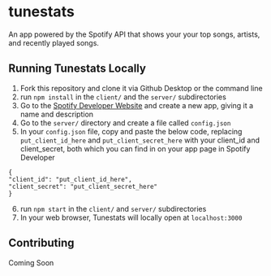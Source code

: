 # tunestats
An app powered by the Spotify API that shows your your top songs, artists, and recently played songs.

## Running Tunestats Locally
1. Fork this repository and clone it via Github Desktop or the command line
2. run ```npm install``` in the ```client/``` and the ```server/``` subdirectories
3. Go to the [Spotify Developer Website](https://developer.spotify.com/dashboard/) and create a new app, giving it a name and description
4. Go to the ```server/``` directory and create a file called ```config.json```
5. In your ```config.json``` file, copy and paste the below code, replacing ```put_client_id_here``` and ```put_client_secret_here``` with your client_id and client_secret, both which you can find in on your app page in Spotify Developer

```
{
"client_id": "put_client_id_here",
"client_secret": "put_client_secret_here"
}
```

6. run ```npm start``` in the ```client/``` and ```server/``` subdirectories
7. In your web browser, Tunestats will locally open at ```localhost:3000```

## Contributing
Coming Soon
